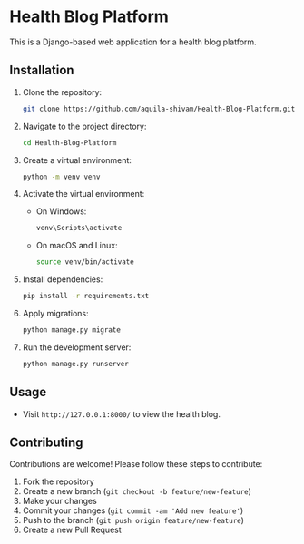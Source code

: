 # Health Blog Platform

This is a Django-based web application for a health blog platform.

## Installation

1. Clone the repository:

    ```bash
    git clone https://github.com/aquila-shivam/Health-Blog-Platform.git
    ```

2. Navigate to the project directory:

    ```bash
    cd Health-Blog-Platform
    ```

3. Create a virtual environment:

    ```bash
    python -m venv venv
    ```

4. Activate the virtual environment:

    - On Windows:

      ```bash
      venv\Scripts\activate
      ```

    - On macOS and Linux:

      ```bash
      source venv/bin/activate
      ```

5. Install dependencies:

    ```bash
    pip install -r requirements.txt
    ```

6. Apply migrations:

    ```bash
    python manage.py migrate
    ```

7. Run the development server:

    ```bash
    python manage.py runserver
    ```

## Usage

- Visit `http://127.0.0.1:8000/` to view the health blog.

## Contributing

Contributions are welcome! Please follow these steps to contribute:

1. Fork the repository
2. Create a new branch (`git checkout -b feature/new-feature`)
3. Make your changes
4. Commit your changes (`git commit -am 'Add new feature'`)
5. Push to the branch (`git push origin feature/new-feature`)
6. Create a new Pull Request

